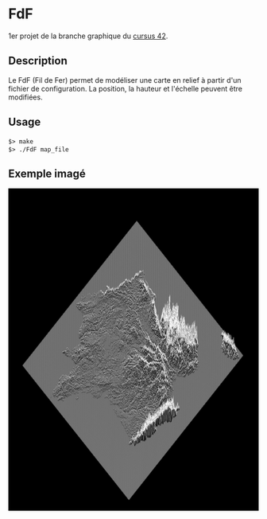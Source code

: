 # FdF
1er projet de la branche graphique du [cursus 42](https://www.42.fr).

## Description

Le FdF (Fil de Fer) permet de modéliser une carte en relief à partir d'un fichier de configuration.
La position, la hauteur et l'échelle peuvent être modifiées.


## Usage

```
$> make
$> ./FdF map_file
```

## Exemple imagé

<img src="./img/FdF1.png" width="1272" height="648" alt="Reflexion 1">

